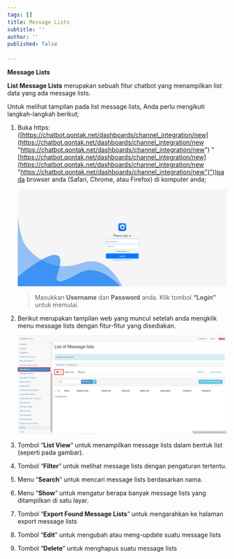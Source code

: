 ```yaml
---
tags: []
title: Message Lists
subtitle: ''
author: ''
published: false

---
```

**Message Lists**

**List Message Lists** merupakan sebuah fitur chatbot yang menampilkan list data yang ada message lists.

Untuk melihat tampilan pada list message lists, Anda perlu mengikuti langkah-langkah berikut;

1. Buka https: ([https://chatbot.qontak.net/dashboards/channel_integration/new](https://chatbot.qontak.net/dashboards/channel_integration/new "https://chatbot.qontak.net/dashboards/channel_integration/new") "[https://chatbot.qontak.net/dashboards/channel_integration/new](https://chatbot.qontak.net/dashboards/channel_integration/new "https://chatbot.qontak.net/dashboards/channel_integration/new")"))pada browser anda (Safari, Chrome, atau Firefox) di komputer anda;

   ![](/uploads/channell.PNG)

   > Masukkan **Username** dan **Password** anda. Klik tombol **“Login”** untuk memulai.
2. Berikut merupakan tampilan web yang muncul setelah anda mengklik menu message lists dengan fitur-fitur yang disediakan.

   ![](/uploads/messagelists1.PNG)
3. Tombol “**List View**” untuk menampilkan message lists dalam bentuk list (seperti pada gambar).
4. Tombol “**Filter**” untuk melihat message lists dengan pengaturan tertentu.
5. Menu “**Search**” untuk mencari message lists berdasarkan nama.
6. Menu “**Show**” untuk mengatur berapa banyak message lists yang ditampilkan di satu layar.
7. Tombol “**Export Found Message Lists**” untuk mengarahkan ke halaman export message lists
8. Tombol “**Edit**” untuk mengubah atau meng-update suatu message lists
9. Tombol “**Delete**” untuk menghapus suatu message lists